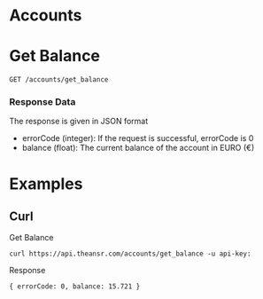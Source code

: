 Accounts
========

# Get Balance
`GET /accounts/get_balance`

### Response Data
The response is given in JSON format
* errorCode (integer): If the request is successful, errorCode is 0
* balance (float): The current balance of the account in EURO (&euro;)



# Examples

## Curl

Get Balance
```
curl https://api.theansr.com/accounts/get_balance -u api-key:
```

Response
```
{ errorCode: 0, balance: 15.721 }
```

